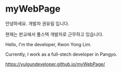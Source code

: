 # myWebPage

안녕하세요. 개발자 권유림 입니다.

현재는 판교에서 풀스텍 개발자로 근무하고 있습니다.

Hello, I'm the developer, Kwon Yong Lim.

Currently, I work as a full-stech developer in Pangyo.

https://yulgundeveloper.github.io/myWebPage/
